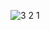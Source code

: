 ![3 2 1](https://user-images.githubusercontent.com/98832707/205993219-095e4f44-e517-4c2c-b102-e94b2142e18f.jpg)

